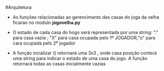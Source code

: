 #Arquitetura
* As funções relacionadas ao gerencimanto das casas do joga da velha ficarao no modulo **jogovelha.py**

* O estado de cada casa do hogo será representada por uma string: "." para casa vazia ; "X" para casa ocupada pelo 1º JOGADOR;"o" para cara ocupada pelo 2º jogador

* A função incializar () retornará uma 3x3 , onde casa posição conterá uma string para indicar o estado de uma casa do jogo. A função retornará todas as casas inicialmente vazias
